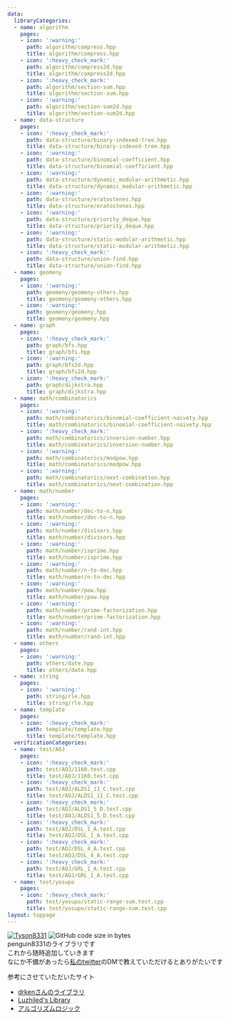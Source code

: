 ```yaml
---
data:
  libraryCategories:
  - name: algorithm
    pages:
    - icon: ':warning:'
      path: algorithm/compress.hpp
      title: algorithm/compress.hpp
    - icon: ':heavy_check_mark:'
      path: algorithm/compress2d.hpp
      title: algorithm/compress2d.hpp
    - icon: ':heavy_check_mark:'
      path: algorithm/section-sum.hpp
      title: algorithm/section-sum.hpp
    - icon: ':warning:'
      path: algorithm/section-sum2d.hpp
      title: algorithm/section-sum2d.hpp
  - name: data-structure
    pages:
    - icon: ':heavy_check_mark:'
      path: data-structure/binary-indexed-tree.hpp
      title: data-structure/binary-indexed-tree.hpp
    - icon: ':warning:'
      path: data-structure/binomial-coefficient.hpp
      title: data-structure/binomial-coefficient.hpp
    - icon: ':warning:'
      path: data-structure/dynamic_modular-arithmetic.hpp
      title: data-structure/dynamic_modular-arithmetic.hpp
    - icon: ':warning:'
      path: data-structure/eratostenes.hpp
      title: data-structure/eratostenes.hpp
    - icon: ':warning:'
      path: data-structure/priority_deque.hpp
      title: data-structure/priority_deque.hpp
    - icon: ':warning:'
      path: data-structure/static-modular-arithmetic.hpp
      title: data-structure/static-modular-arithmetic.hpp
    - icon: ':heavy_check_mark:'
      path: data-structure/union-find.hpp
      title: data-structure/union-find.hpp
  - name: geomeny
    pages:
    - icon: ':warning:'
      path: geomeny/geomeny-others.hpp
      title: geomeny/geomeny-others.hpp
    - icon: ':warning:'
      path: geomeny/geomeny.hpp
      title: geomeny/geomeny.hpp
  - name: graph
    pages:
    - icon: ':heavy_check_mark:'
      path: graph/bfs.hpp
      title: graph/bfs.hpp
    - icon: ':warning:'
      path: graph/bfs2d.hpp
      title: graph/bfs2d.hpp
    - icon: ':heavy_check_mark:'
      path: graph/dijkstra.hpp
      title: graph/dijkstra.hpp
  - name: math/combinatorics
    pages:
    - icon: ':warning:'
      path: math/combinatorics/binomial-coefficient-naivety.hpp
      title: math/combinatorics/binomial-coefficient-naivety.hpp
    - icon: ':heavy_check_mark:'
      path: math/combinatorics/inversion-number.hpp
      title: math/combinatorics/inversion-number.hpp
    - icon: ':warning:'
      path: math/combinatorics/modpow.hpp
      title: math/combinatorics/modpow.hpp
    - icon: ':warning:'
      path: math/combinatorics/next-combination.hpp
      title: math/combinatorics/next-combination.hpp
  - name: math/number
    pages:
    - icon: ':warning:'
      path: math/number/dec-to-n.hpp
      title: math/number/dec-to-n.hpp
    - icon: ':warning:'
      path: math/number/divisors.hpp
      title: math/number/divisors.hpp
    - icon: ':warning:'
      path: math/number/isprime.hpp
      title: math/number/isprime.hpp
    - icon: ':warning:'
      path: math/number/n-to-dec.hpp
      title: math/number/n-to-dec.hpp
    - icon: ':warning:'
      path: math/number/pow.hpp
      title: math/number/pow.hpp
    - icon: ':warning:'
      path: math/number/prime-factorization.hpp
      title: math/number/prime-factorization.hpp
    - icon: ':warning:'
      path: math/number/rand-int.hpp
      title: math/number/rand-int.hpp
  - name: others
    pages:
    - icon: ':warning:'
      path: others/date.hpp
      title: others/date.hpp
  - name: string
    pages:
    - icon: ':warning:'
      path: string/rle.hpp
      title: string/rle.hpp
  - name: template
    pages:
    - icon: ':heavy_check_mark:'
      path: template/template.hpp
      title: template/template.hpp
  verificationCategories:
  - name: test/AOJ
    pages:
    - icon: ':heavy_check_mark:'
      path: test/AOJ/1160.test.cpp
      title: test/AOJ/1160.test.cpp
    - icon: ':heavy_check_mark:'
      path: test/AOJ/ALDS1_11_C.test.cpp
      title: test/AOJ/ALDS1_11_C.test.cpp
    - icon: ':heavy_check_mark:'
      path: test/AOJ/ALDS1_5_D.test.cpp
      title: test/AOJ/ALDS1_5_D.test.cpp
    - icon: ':heavy_check_mark:'
      path: test/AOJ/DSL_1_A.test.cpp
      title: test/AOJ/DSL_1_A.test.cpp
    - icon: ':heavy_check_mark:'
      path: test/AOJ/DSL_4_A.test.cpp
      title: test/AOJ/DSL_4_A.test.cpp
    - icon: ':heavy_check_mark:'
      path: test/AOJ/GRL_1_A.test.cpp
      title: test/AOJ/GRL_1_A.test.cpp
  - name: test/yosupo
    pages:
    - icon: ':heavy_check_mark:'
      path: test/yosupo/static-range-sum.test.cpp
      title: test/yosupo/static-range-sum.test.cpp
layout: toppage
---
```

[![Tyson8331](https://img.shields.io/endpoint?url=https%3A%2F%2Fatcoder-badges.now.sh%2Fapi%2Fatcoder%2Fjson%2FTyson8331)](https://atcoder.jp/users/Tyson8331)
![GitHub code size in bytes](https://img.shields.io/github/languages/code-size/penguin8331/library?style=flat-square)<br>
penguin8331のライブラリです<br>
これから随時追加していきます<br>
なにか不備があったら[私のtwitter](https://twitter.com/penguin8331)のDMで教えていただけるとありがたいです<br>

参考にさせていただいたサイト<br>
- [drkenさんのライブラリ](https://github.com/drken1215/algorithm)<br>
- [Luzhiled's Library](https://ei1333.github.io/library/)<br>
- [アルゴリズムロジック](https://algo-logic.info/)<br>